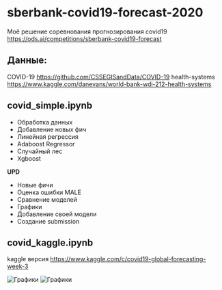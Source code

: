 # sberbank-covid19-forecast-2020
Моё решение соревнования прогнозирования covid19 https://ods.ai/competitions/sberbank-covid19-forecast

## Данные:
COVID-19 https://github.com/CSSEGISandData/COVID-19
health-systems https://www.kaggle.com/danevans/world-bank-wdi-212-health-systems


## covid_simple.ipynb
- Обработка данных
- Добавление новых фич
- Линейная регрессия
- Adaboost Regressor
- Случайный лес
- Xgboost

**UPD**
- Новые фичи
- Оценка ошибки MALE
- Сравнение моделей
- Графики
- Добавление своей модели
- Создание submission

## covid_kaggle.ipynb
kaggle версия https://www.kaggle.com/c/covid19-global-forecasting-week-3

![Графики](https://github.com/vlomme/sberbank-covid19-forecast-2020/blob/master/image.png)
![Графики](https://github.com/vlomme/sberbank-covid19-forecast-2020/blob/master/image2.png)
